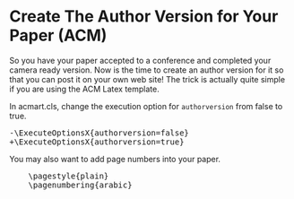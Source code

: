 # Create The Author Version for Your Paper (ACM)


So you have your paper accepted to a conference and completed your camera ready version. Now is the time to create an author version for it so that you can post it on your own web site! The trick is actually quite simple if you are using the ACM Latex template.

In acmart.cls, change the execution option for `authorversion` from false to true. 
<pre>
-\ExecuteOptionsX{authorversion=false}
+\ExecuteOptionsX{authorversion=true}
</pre>

You may also want to add page numbers into your paper. 
<pre>
    \pagestyle{plain}
    \pagenumbering{arabic}
</pre>
